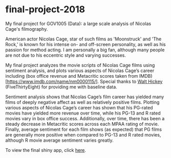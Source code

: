 # final-project-2018

My final project for GOV1005 (Data): a large scale analysis of Nicolas Cage's filmography. 

American actor Nicolas Cage, star of such films as 'Moonstruck' and 'The Rock,' is known for his intense on- and off-screen personality, as well as his passion for method acting. I am personally a big fan, although many people are not due to his eccentric style and varying successes. 

My final project analyzes the movie scripts of Nicolas Cage films using sentiment analysis, and plots various aspects of Nicolas Cage’s career including (box office revenue and Metacritic scores taken from IMDB)[https://www.imdb.com/name/nm0000115/]. Special thanks to [Walt Hickey](https://fivethirtyeight.com/contributors/walt-hickey/) (FiveThirtyEight) for providing me with baseline data. 

Sentiment analysis shows that Nicolas Cage’s film career has yielded many films of deeply negative affect as well as relatively positive films. Plotting various aspects of Nicolas Cage’s career has shown that his PG-rated movies have yielded more revenue over time, while his PG-13 and R rated movies vary in box office success. Additionally, over time, there has been a steady decrease in Metacritic scores across each MPAA rating of movie. Finally, average sentiment for each film shows (as expected) that PG films are generally more positive when compared to PG-13 and R rated movies, although R movie average sentiment varies greatly. 

To view the final shiny app, click [here](https://claire-fridkin.shinyapps.io/nicolas_cage_analysis/).
